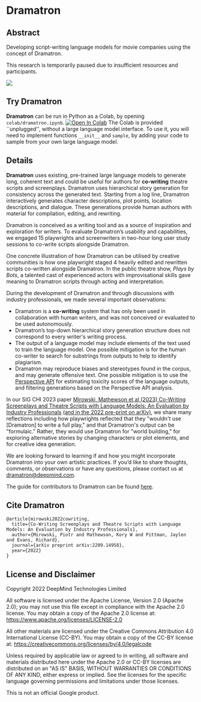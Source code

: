 # Dramatron

## Abstract
Developing script-writing language models for movie companies using the concept of Dramatron. 

This research is temporarily paused due to insufficient resources and participants.

<img src="dramatron-animation.gif" />

## Try Dramatron

**Dramatron** can be run in Python as a Colab, by opening `colab/dramatron.ipynb`. [![Open In Colab](https://colab.research.google.com/assets/colab-badge.svg)](https://colab.research.google.com/github/deepmind/dramatron/blob/main/colab/dramatron.ipynb)
The Colab is provided ``unplugged'', without a large language model interface. To use it, you will need to implement functions `__init__` and `sample`, by adding your code to sample from your own large language model.

## Details

**Dramatron** uses existing, pre-trained large language models to generate long, coherent text and could be useful for authors for **co-writing** theatre scripts and screenplays. Dramatron uses hierarchical story generation for consistency across the generated text. Starting from a log line, Dramatron interactively generates character descriptions, plot points, location descriptions, and dialogue. These generations provide human authors with material for compilation, editing, and rewriting.

Dramatron is conceived as a writing tool and as a source of inspiration and exploration for writers. To evaluate Dramatron’s usability and capabilities, we engaged 15 playwrights and screenwriters in two-hour long user study sessions to co-write scripts alongside Dramatron.

One concrete illustration of how Dramatron can be utilised by creative communities is how one playwright staged 4 heavily edited and rewritten scripts co-written alongside Dramatron. In the public theatre show, *Plays by Bots*, a talented cast of experienced actors with improvisational skills gave meaning to Dramatron scripts through acting and interpretation.

During the development of Dramatron and through discussions with industry professionals, we made several important observations:

* Dramatron is a **co-writing** system that has only been used in collaboration with human writers, and was not conceived or evaluated to be used autonomously.
* Dramatron’s top-down hierarchical story generation structure does not correspond to every writer's writing process.
* The output of a language model may include elements of the text used to train the language model. One possible mitigation is for the human co-writer to search for substrings from outputs to help to identify plagiarism.
* Dramatron may reproduce biases and stereotypes found in the corpus, and may generate offensive text. One possible mitigation is to use the [Perspective API](https://perspectiveapi.com/) for estimating toxicity scores of the language outputs, and filtering generations based on the Perspective API analysis.

In our SIG CHI 2023 paper [Mirowski, Mathewson et al (2023) Co-Writing Screenplays and Theatre Scripts with Language Models: An Evaluation by Industry Professionals](https://dl.acm.org/doi/10.1145/3544548.3581225) [(and in the 2022 pre-print on arXiv)](https://arxiv.org/abs/2209.14958), we share many reflections including how playwrights reflected that they "wouldn't use [Dramatron] to write a full play," and that Dramatron's output can be "formulaic." Rather, they would use Dramatron for "world building," for exploring alternative stories by changing characters or plot elements, and for creative idea generation.

We are looking forward to learning if and how you might incorporate Dramatron into your own artistic practices. If you’d like to share thoughts, comments, or observations or have any questions, please contact us at dramatron@deepmind.com.

The guide for contributors to Dramatron can be found [here](CONTRIBUTING.md).

## Cite Dramatron

```
@article{mirowski2022cowriting,
  title={Co-Writing Screenplays and Theatre Scripts with Language Models: An Evaluation by Industry Professionals},
  author={Mirowski, Piotr and Mathewson, Kory W and Pittman, Jaylen and Evans, Richard},
  journal={arXiv preprint arXiv:2209.14958},
  year={2022}
}
```

## License and Disclaimer

Copyright 2022 DeepMind Technologies Limited

All software is licensed under the Apache License, Version 2.0 (Apache 2.0);
you may not use this file except in compliance with the Apache 2.0 license.
You may obtain a copy of the Apache 2.0 license at:
https://www.apache.org/licenses/LICENSE-2.0

All other materials are licensed under the Creative Commons Attribution 4.0
International License (CC-BY). You may obtain a copy of the CC-BY license at:
https://creativecommons.org/licenses/by/4.0/legalcode

Unless required by applicable law or agreed to in writing, all software and
materials distributed here under the Apache 2.0 or CC-BY licenses are
distributed on an "AS IS" BASIS, WITHOUT WARRANTIES OR CONDITIONS OF ANY KIND,
either express or implied. See the licenses for the specific language governing
permissions and limitations under those licenses.

This is not an official Google product.
